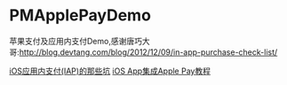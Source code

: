 # PMApplePayDemo
苹果支付及应用内支付Demo,感谢唐巧大哥:http://blog.devtang.com/blog/2012/12/09/in-app-purchase-check-list/

[iOS应用内支付(IAP)的那些坑](blog.jobbole.com/38032/)
[iOS App集成Apple Pay教程](idlelife.org/archives/755)
